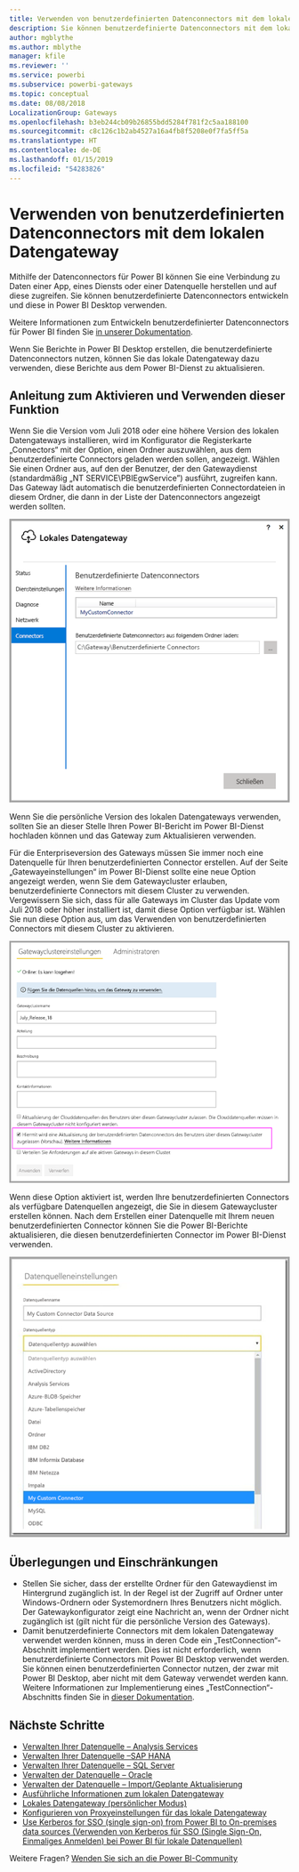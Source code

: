 ```yaml
---
title: Verwenden von benutzerdefinierten Datenconnectors mit dem lokalen Datengateway
description: Sie können benutzerdefinierte Datenconnectors mit dem lokalen Datengateway verwenden.
author: mgblythe
ms.author: mblythe
manager: kfile
ms.reviewer: ''
ms.service: powerbi
ms.subservice: powerbi-gateways
ms.topic: conceptual
ms.date: 08/08/2018
LocalizationGroup: Gateways
ms.openlocfilehash: b3eb244cb09b26855bdd5284f781f2c5aa188100
ms.sourcegitcommit: c8c126c1b2ab4527a16a4fb8f5208e0f7fa5ff5a
ms.translationtype: HT
ms.contentlocale: de-DE
ms.lasthandoff: 01/15/2019
ms.locfileid: "54283826"
---
```

# <a name="use-custom-data-connectors-with-the-on-premises-data-gateway"></a>Verwenden von benutzerdefinierten Datenconnectors mit dem lokalen Datengateway

Mithilfe der Datenconnectors für Power BI können Sie eine Verbindung zu Daten einer App, eines Diensts oder einer Datenquelle herstellen und auf diese zugreifen. Sie können benutzerdefinierte Datenconnectors entwickeln und diese in Power BI Desktop verwenden.

Weitere Informationen zum Entwickeln benutzerdefinierter Datenconnectors für Power BI finden Sie [in unserer Dokumentation](http://aka.ms/dataconnectors).

Wenn Sie Berichte in Power BI Desktop erstellen, die benutzerdefinierte Datenconnectors nutzen, können Sie das lokale Datengateway dazu verwenden, diese Berichte aus dem Power BI-Dienst zu aktualisieren.

## <a name="here-is-a-guide-on-how-to-enable-and-use-this-capability"></a>Anleitung zum Aktivieren und Verwenden dieser Funktion

Wenn Sie die Version vom Juli 2018 oder eine höhere Version des lokalen Datengateways installieren, wird im Konfigurator die Registerkarte „Connectors“ mit der Option, einen Ordner auszuwählen, aus dem benutzerdefinierte Connectors geladen werden sollen, angezeigt. Wählen Sie einen Ordner aus, auf den der Benutzer, der den Gatewaydienst (standardmäßig „NT SERVICE\PBIEgwService”) ausführt, zugreifen kann. Das Gateway lädt automatisch die benutzerdefinierten Connectordateien in diesem Ordner, die dann in der Liste der Datenconnectors angezeigt werden sollten.

![Benutzerdefinierter Connector 1](media/service-gateway-custom-connectors/gateway-onprem-customconnector1.png)

Wenn Sie die persönliche Version des lokalen Datengateways verwenden, sollten Sie an dieser Stelle Ihren Power BI-Bericht im Power BI-Dienst hochladen können und das Gateway zum Aktualisieren verwenden.

Für die Enterpriseversion des Gateways müssen Sie immer noch eine Datenquelle für Ihren benutzerdefinierten Connector erstellen. Auf der Seite „Gatewayeinstellungen“ im Power BI-Dienst sollte eine neue Option angezeigt werden, wenn Sie dem Gatewaycluster erlauben, benutzerdefinierte Connectors mit diesem Cluster zu verwenden. Vergewissern Sie sich, dass für alle Gateways im Cluster das Update vom Juli 2018 oder höher installiert ist, damit diese Option verfügbar ist. Wählen Sie nun diese Option aus, um das Verwenden von benutzerdefinierten Connectors mit diesem Cluster zu aktivieren.

![Benutzerdefinierter Connector 2](media/service-gateway-custom-connectors/gateway-onprem-customconnector2.png)

Wenn diese Option aktiviert ist, werden Ihre benutzerdefinierten Connectors als verfügbare Datenquellen angezeigt, die Sie in diesem Gatewaycluster erstellen können. Nach dem Erstellen einer Datenquelle mit Ihrem neuen benutzerdefinierten Connector können Sie die Power BI-Berichte aktualisieren, die diesen benutzerdefinierten Connector im Power BI-Dienst verwenden.

![Benutzerdefinierter Connector 3](media/service-gateway-custom-connectors/gateway-onprem-customconnector3.png)

## <a name="considerations-and-limitations"></a>Überlegungen und Einschränkungen

* Stellen Sie sicher, dass der erstellte Ordner für den Gatewaydienst im Hintergrund zugänglich ist. In der Regel ist der Zugriff auf Ordner unter Windows-Ordnern oder Systemordnern Ihres Benutzers nicht möglich. Der Gatewaykonfigurator zeigt eine Nachricht an, wenn der Ordner nicht zugänglich ist (gilt nicht für die persönliche Version des Gateways).
* Damit benutzerdefinierte Connectors mit dem lokalen Datengateway verwendet werden können, muss in deren Code ein „TestConnection“-Abschnitt implementiert werden. Dies ist nicht erforderlich, wenn benutzerdefinierte Connectors mit Power BI Desktop verwendet werden. Sie können einen benutzerdefinierten Connector nutzen, der zwar mit Power BI Desktop, aber nicht mit dem Gateway verwendet werden kann. Weitere Informationen zur Implementierung eines „TestConnection“-Abschnitts finden Sie in [dieser Dokumentation](https://github.com/Microsoft/DataConnectors/blob/master/docs/m-extensions.md#implementing-testconnection-for-gateway-support).

## <a name="next-steps"></a>Nächste Schritte

* [Verwalten Ihrer Datenquelle – Analysis Services](service-gateway-enterprise-manage-ssas.md)  
* [Verwalten Ihrer Datenquelle –SAP HANA](service-gateway-enterprise-manage-sap.md)  
* [Verwalten Ihrer Datenquelle – SQL Server](service-gateway-enterprise-manage-sql.md)  
* [Verwalten der Datenquelle – Oracle](service-gateway-onprem-manage-oracle.md)  
* [Verwalten der Datenquelle – Import/Geplante Aktualisierung](service-gateway-enterprise-manage-scheduled-refresh.md)  
* [Ausführliche Informationen zum lokalen Datengateway](service-gateway-onprem-indepth.md)  
* [Lokales Datengateway (persönlicher Modus)](service-gateway-personal-mode.md)
* [Konfigurieren von Proxyeinstellungen für das lokale Datengateway](service-gateway-proxy.md)  
* [Use Kerberos for SSO (single sign-on) from Power BI to On-premises data sources (Verwenden von Kerberos für SSO (Single Sign-On, Einmaliges Anmelden) bei Power BI für lokale Datenquellen)](service-gateway-sso-kerberos.md)  

Weitere Fragen? [Wenden Sie sich an die Power BI-Community](http://community.powerbi.com/)
